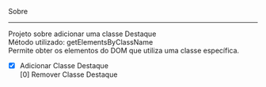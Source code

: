 Sobre
___
Projeto sobre adicionar uma classe Destaque <br>
Método utilizado: getElementsByClassName <br>
Permite obter os elementos do DOM que utiliza uma classe específica.

* [x] Adicionar Classe Destaque <br>
  [0] Remover Classe Destaque
